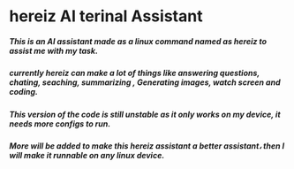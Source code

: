 # hereiz AI terinal Assistant

##### This is an AI assistant made as a linux command named as hereiz to assist me with my task.
##### currently hereiz can make a lot of things like answering questions, chating, seaching, summarizing , Generating images, watch screen and coding.
##### This version of the code is still unstable as it only works on my device, it needs more configs to run.
##### More will be added to make this hereiz assistant a better assistant، then I will make it runnable on any linux device.